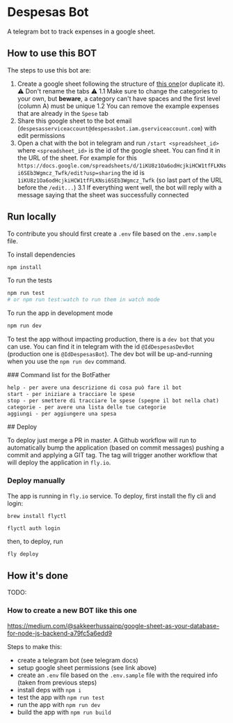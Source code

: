 # Despesas Bot

A telegram bot to track expenses in a google sheet.

## How to use this BOT

The steps to use this bot are:

1. Create a google sheet following the structure of [this one](https://docs.google.com/spreadsheets/d/1iKU8z1Oa6odHcjkiHCW1tfFLKNsi6SEb3Wgmcz_Twfk/edit?usp=sharing)(or duplicate it). ⚠️ Don't rename the tabs ⚠️
   1.1 Make sure to change the categories to your own, but **beware**, a category can't have spaces and the first level (column A) must be unique
   1.2 You can remove the example expenses that are already in the `Spese` tab
2. Share this google sheet to the bot email (`despesasserviceaccount@despesasbot.iam.gserviceaccount.com`) with edit permissions
3. Open a chat with the bot in telegram and run `/start <spreadsheet_id>` where `<spreadsheet_id>` is the id of the google sheet. You can find it in the URL of the sheet. For example for this `https://docs.google.com/spreadsheets/d/1iKU8z1Oa6odHcjkiHCW1tfFLKNsi6SEb3Wgmcz_Twfk/edit?usp=sharing` the id is `1iKU8z1Oa6odHcjkiHCW1tfFLKNsi6SEb3Wgmcz_Twfk` (so last part of the URL before the `/edit...`)
   3.1 If everything went well, the bot will reply with a message saying that the sheet was successfully connected

## Run locally

To contribute you should first create a `.env` file based on the `.env.sample` file.

To install dependencies

```sh
npm install
```

To run the tests

```sh
npm run test
# or npm run test:watch to run them in watch mode
```

To run the app in development mode

```sh
npm run dev
```

To test the app without impacting production, there is a `dev bot` that you can use.
You can find it in telegram with the id `@IdDespesasDevBot` (production one is `@IdDespesasBot`).
The dev bot will be up-and-running when you use the `npm run dev` command.

### Command list for the BotFather

```txt
help - per avere una descrizione di cosa può fare il bot
start - per iniziare a tracciare le spese
stop - per smettere di tracciare le spese (spegne il bot nella chat)
categorie - per avere una lista delle tue categorie
aggiungi - per aggiungere una spesa
```

## Deploy

To deploy just merge a PR in master. A Github workflow will run to automatically bump
the application (based on commit messages) pushing a commit and applying a GIT tag.
The tag will trigger another workflow that will deploy the application in `fly.io`.

### Deploy manually

The app is running in `fly.io` service. To deploy, first install the fly cli and login:

```
brew install flyctl

flyctl auth login
```

then, to deploy, run

```bash
fly deploy
```

## How it's done

TODO:

### How to create a new BOT like this one

https://medium.com/@sakkeerhussainp/google-sheet-as-your-database-for-node-js-backend-a79fc5a6edd9

Steps to make this:

- create a telegram bot (see telegram docs)
- setup google sheet permissions (see link above)
- create an `.env` file based on the `.env.sample` file with the required info (taken from previous steps)
- install deps with `npm i`
- test the app with `npm run test`
- run the app with `npm run dev`
- build the app with `npm run build`

